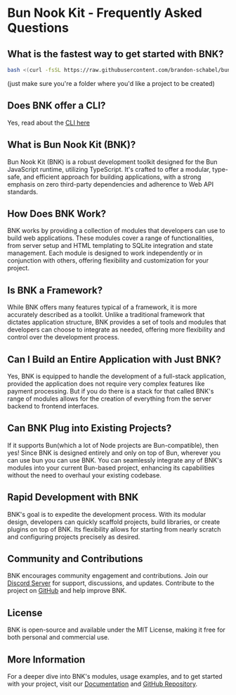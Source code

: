 # Bun Nook Kit - Frequently Asked Questions

## What is the fastest way to get started with BNK?
```bash
bash <(curl -fsSL https://raw.githubusercontent.com/brandon-schabel/bun-nook-kit/main/scripts/quickstart.sh)
```
(just make sure you're a folder where you'd like a project to be created)
## Does BNK offer a CLI?
Yes, read about the [CLI here](bnk-cli/bnk-cli-readme)
## What is Bun Nook Kit (BNK)?
Bun Nook Kit (BNK) is a robust development toolkit designed for the Bun JavaScript runtime, utilizing TypeScript. It's crafted to offer a modular, type-safe, and efficient approach for building applications, with a strong emphasis on zero third-party dependencies and adherence to Web API standards.

## How Does BNK Work?
BNK works by providing a collection of modules that developers can use to build web applications. These modules cover a range of functionalities, from server setup and HTML templating to SQLite integration and state management. Each module is designed to work independently or in conjunction with others, offering flexibility and customization for your project.

## Is BNK a Framework?
While BNK offers many features typical of a framework, it is more accurately described as a toolkit. Unlike a traditional framework that dictates application structure, BNK provides a set of tools and modules that developers can choose to integrate as needed, offering more flexibility and control over the development process.

## Can I Build an Entire Application with Just BNK?
Yes, BNK is equipped to handle the development of a full-stack application, provided the application does not require very complex features like payment processing. But if you do there is a stack for that called BNK's range of modules allows for the creation of everything from the server backend to frontend interfaces.

## Can BNK Plug into Existing Projects?
If it supports Bun(which a lot of Node projects are Bun-compatible), then yes! Since BNK is designed entirely and only on top of Bun, wherever you can use bun you can use BNK. You can seamlessly integrate any of BNK's modules into your current Bun-based project, enhancing its capabilities without the need to overhaul your existing codebase.

## Rapid Development with BNK
BNK's goal is to expedite the development process. With its modular design, developers can quickly scaffold projects, build libraries, or create plugins on top of BNK. Its flexibility allows for starting from nearly scratch and configuring projects precisely as desired.

## Community and Contributions

BNK encourages community engagement and contributions. Join our [Discord Server](https://discord.gg/rQyWN7V6) for support, discussions, and updates. Contribute to the project on [GitHub](https://github.com/brandon-schabel/bun-nook-kit) and help improve BNK.

## License

BNK is open-source and available under the MIT License, making it free for both personal and commercial use.

## More Information

For a deeper dive into BNK's modules, usage examples, and to get started with your project, visit our [Documentation](https://nookit.dev/) and [GitHub Repository](https://github.com/brandon-schabel/bun-nook-kit).
